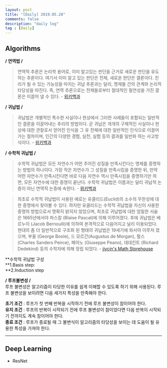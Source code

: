 ```yaml
---
layout: post
title: "[Daily] 2019.05.28"
comments: false
description: "daily log"
tag : [Daily]
---
```


## Algorithms

**/ 연역법 /**
>연역적 추론은 논리학 용어로, 이미 알고있는 판단을 근거로 새로운 판단을 유도하는 추론이다. 여기서 이미 알고 있는 판단은 전제, 새로운 판단은 결론이다. 진리가 될 수 있는 가능성을 따지는 귀납 추론과는 달리, 명제들 간의 관계와 논리적 타당성을 따진다. 즉, 연역 추론으로는 전제들로부터 절대적인 필연성을 가진 결론은 이끌어 낼 수 있다. - [위키백과](https://ko.wikipedia.org/wiki/연역)

**/ 귀납법 /**
>귀납법은 개별적인 특수한 사실이나 현상에서 그러한 사례들이 포함되는 일반적인 결론을 이끌어내는 추리의 방법이다. 곧 귀납은 개개의 구체적인 사실이나 현상에 대한 관찰로서 얻어진 인식을 그 유 전체에 대한 일반적인 인식으로 이끌어가는 절차이며, 인간의 다양한 경험, 실천, 실험 등의 결과를 일반화 하는 사고방식이다. -  [위키백과](https://ko.wikipedia.org/wiki/귀납) 

**/ 수학적 귀납법 /**
>수학적 귀납법은 모든 자연수가 어떤 주어진 성질을 만족시킨다는 명제를 증명하는 방법의 하나이다. 가장 작은 자연수가 그 성질을 만족시킴을 증명한 뒤, 만약 어떤 자연수가 만족시킨다면 바로 다음 자연수 역시 만족시킴을 증명하기만 하면, 모든 자연수에 대한 증명이 끝난다. 수학적 귀납법은 이름과는 달리 귀납적 논증이 아닌 연역적 논증에 속한다. -  [위키백과](https://ko.wikipedia.org/wiki/수학적_귀납법)

>최초로 수학적 귀납법이 사용된 예로는 유클리드(Euclid)의 소수의 무한성에 대한 증명에서 찾아볼 수 있다. 하지만 유클리드는 수학적 귀납법을 자신이 사용한 증명의 방법으로서 명확히 밝히지 않았으며, 최초로 귀납법에 대한 엄밀한 서술은 1665년에서야 파스칼 (Blaise Pascal)에 의해 이루어졌다. 후에 귀납법은 베르누이 (Jacob Bernoulli)에 의하여 본격적으로 다음어지고 널리 이용되었다. 현대의 좀 더 일반적으로 구조화 된 형태의 귀납법은 19세기에 와서야 이루저 졌으며, 부울 (George Boole), 드 모르간(Augustus de Morgan), 펄스 (Charles Sanders Peirce), 페아노 (Giuseppe Peano), 데데킨트 (Richard Dedekind) 등의 수학자에 의해 정립 되었다. - [jjycjn's Math Storehouse](https://jjycjnmath.tistory.com/99)

**수학적 귀납법 구성<br>
**1.Basis step:<br>
**2.Induction step<br>

 
**/ 루프불변성 /**<br>
루프 불변성은 알고리즘이 타당한 이유를 쉽게 이해할 수 있도록 하기 위해 사용된다. 루프 불변성을 보이려면 다음 세가지 특성을 만족해야 한다. <br>

**초기 조건** : 루프가 첫 번째 반복을 시작하기 전에 루프 불변성이 참이어야 한다. <br>
**유지 조건** : 루프의 반복이 시작되기 전에 루프 불변성이 참이었다면 다음 반복이 시작되기 전까지도 계속 참이어야 한다. <br>
**종료 조건** : 루프가 종료될 때 그 불변식이 알고리즘의 타당성을 보이는 데 도움이 될 유용한 특성을 가져야 한다. <br>

---

## Deep Learning 
- ResNet